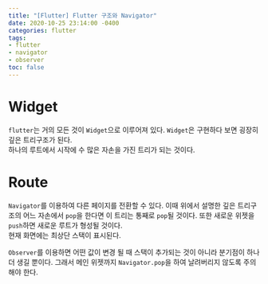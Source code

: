 ```yaml
---
title: "[Flutter] Flutter 구조와 Navigator"
date: 2020-10-25 23:14:00 -0400
categories: flutter
tags:
- flutter
- navigator
- observer 
toc: false
---
```


# Widget
`flutter`는 거의 모든 것이 `Widget`으로 이루어져 있다. `Widget`은 구현하다 보면 굉장히 깊은 트리구조가 된다.  
하나의 루트에서 시작에 수 많은 자손을 가진 트리가 되는 것이다.

# Route 
`Navigator`를 이용하여 다른 페이지를 전환할 수 있다. 
이때 위에서 설명한 깊은 트리구조의 어느 자손에서 `pop`을 한다면 이 트리는 통째로 `pop`될 것이다. 
또한 새로운 위젯을 `push`하면 새로운 루트가 형성될 것이다.  
현재 화면에는 최상단 스택이 표시된다. 

`Observer`를 이용하면 어떤 값이 변경 될 때 스택이 추가되는 것이 아니라 분기점이 하나 더 생길 뿐이다.
그래서 메인 위젯까지 `Navigator.pop`을 하여 날려버리지 않도록 주의해야 한다. 

